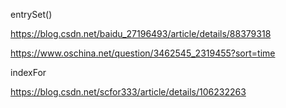 entrySet()

https://blog.csdn.net/baidu_27196493/article/details/88379318

https://www.oschina.net/question/3462545_2319455?sort=time



indexFor

https://blog.csdn.net/scfor333/article/details/106232263